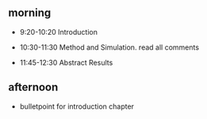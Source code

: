 ## morning 

- 9:20-10:20 Introduction

- 10:30-11:30 Method and Simulation. read all comments 

- 11:45-12:30 Abstract Results


## afternoon

-  bulletpoint for introduction chapter




